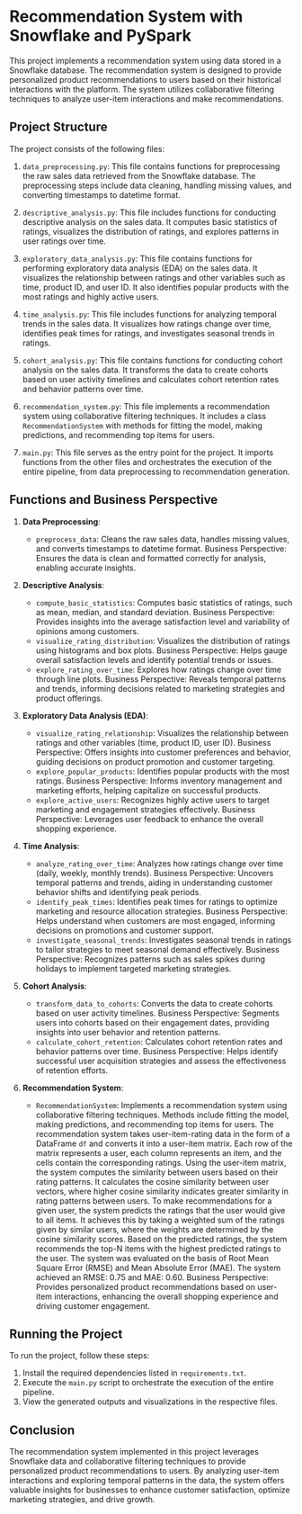 # Recommendation System with Snowflake and PySpark

This project implements a recommendation system using data stored in a Snowflake database. The recommendation system is designed to provide personalized product recommendations to users based on their historical interactions with the platform. The system utilizes collaborative filtering techniques to analyze user-item interactions and make recommendations.

## Project Structure

The project consists of the following files:

1. `data_preprocessing.py`: This file contains functions for preprocessing the raw sales data retrieved from the Snowflake database. The preprocessing steps include data cleaning, handling missing values, and converting timestamps to datetime format.

2. `descriptive_analysis.py`: This file includes functions for conducting descriptive analysis on the sales data. It computes basic statistics of ratings, visualizes the distribution of ratings, and explores patterns in user ratings over time.

3. `exploratory_data_analysis.py`: This file contains functions for performing exploratory data analysis (EDA) on the sales data. It visualizes the relationship between ratings and other variables such as time, product ID, and user ID. It also identifies popular products with the most ratings and highly active users.

4. `time_analysis.py`: This file includes functions for analyzing temporal trends in the sales data. It visualizes how ratings change over time, identifies peak times for ratings, and investigates seasonal trends in ratings.

5. `cohort_analysis.py`: This file contains functions for conducting cohort analysis on the sales data. It transforms the data to create cohorts based on user activity timelines and calculates cohort retention rates and behavior patterns over time.

6. `recommendation_system.py`: This file implements a recommendation system using collaborative filtering techniques. It includes a class `RecommendationSystem` with methods for fitting the model, making predictions, and recommending top items for users.

7. `main.py`: This file serves as the entry point for the project. It imports functions from the other files and orchestrates the execution of the entire pipeline, from data preprocessing to recommendation generation.

## Functions and Business Perspective

1. **Data Preprocessing**:
   - `preprocess_data`: Cleans the raw sales data, handles missing values, and converts timestamps to datetime format. Business Perspective: Ensures the data is clean and formatted correctly for analysis, enabling accurate insights.

2. **Descriptive Analysis**:
   - `compute_basic_statistics`: Computes basic statistics of ratings, such as mean, median, and standard deviation. Business Perspective: Provides insights into the average satisfaction level and variability of opinions among customers.
   - `visualize_rating_distribution`: Visualizes the distribution of ratings using histograms and box plots. Business Perspective: Helps gauge overall satisfaction levels and identify potential trends or issues.
   - `explore_rating_over_time`: Explores how ratings change over time through line plots. Business Perspective: Reveals temporal patterns and trends, informing decisions related to marketing strategies and product offerings.

3. **Exploratory Data Analysis (EDA)**:
   - `visualize_rating_relationship`: Visualizes the relationship between ratings and other variables (time, product ID, user ID). Business Perspective: Offers insights into customer preferences and behavior, guiding decisions on product promotion and customer targeting.
   - `explore_popular_products`: Identifies popular products with the most ratings. Business Perspective: Informs inventory management and marketing efforts, helping capitalize on successful products.
   - `explore_active_users`: Recognizes highly active users to target marketing and engagement strategies effectively. Business Perspective: Leverages user feedback to enhance the overall shopping experience.

4. **Time Analysis**:
   - `analyze_rating_over_time`: Analyzes how ratings change over time (daily, weekly, monthly trends). Business Perspective: Uncovers temporal patterns and trends, aiding in understanding customer behavior shifts and identifying peak periods.
   - `identify_peak_times`: Identifies peak times for ratings to optimize marketing and resource allocation strategies. Business Perspective: Helps understand when customers are most engaged, informing decisions on promotions and customer support.
   - `investigate_seasonal_trends`: Investigates seasonal trends in ratings to tailor strategies to meet seasonal demand effectively. Business Perspective: Recognizes patterns such as sales spikes during holidays to implement targeted marketing strategies.

5. **Cohort Analysis**:
   - `transform_data_to_cohorts`: Converts the data to create cohorts based on user activity timelines. Business Perspective: Segments users into cohorts based on their engagement dates, providing insights into user behavior and retention patterns.
   - `calculate_cohort_retention`: Calculates cohort retention rates and behavior patterns over time. Business Perspective: Helps identify successful user acquisition strategies and assess the effectiveness of retention efforts.

6. **Recommendation System**:
   - `RecommendationSystem`: Implements a recommendation system using collaborative filtering techniques. Methods include fitting the model, making predictions, and recommending top items for users. The recommendation system takes user-item-rating data in the form of a DataFrame `df` and converts it into a user-item matrix. Each row of the matrix represents a user, each column represents an item, and the cells contain the corresponding ratings. Using the user-item matrix, the system computes the similarity between users based on their rating patterns. It calculates the cosine similarity between user vectors, where higher cosine similarity indicates greater similarity in rating patterns between users. To make recommendations for a given user, the system predicts the ratings that the user would give to all items. It achieves this by taking a weighted sum of the ratings given by similar users, where the weights are determined by the cosine similarity scores. Based on the predicted ratings, the system recommends the top-N items with the highest predicted ratings to the user. The system was evaluated on the basis of Root Mean Square Error (RMSE) and Mean Absolute Error (MAE). The system achieved an RMSE: 0.75 and MAE: 0.60.
Business Perspective: Provides personalized product recommendations based on user-item interactions, enhancing the overall shopping experience and driving customer engagement.

## Running the Project

To run the project, follow these steps:

1. Install the required dependencies listed in `requirements.txt`.
2. Execute the `main.py` script to orchestrate the execution of the entire pipeline.
3. View the generated outputs and visualizations in the respective files.

## Conclusion

The recommendation system implemented in this project leverages Snowflake data and collaborative filtering techniques to provide personalized product recommendations to users. By analyzing user-item interactions and exploring temporal patterns in the data, the system offers valuable insights for businesses to enhance customer satisfaction, optimize marketing strategies, and drive growth.
